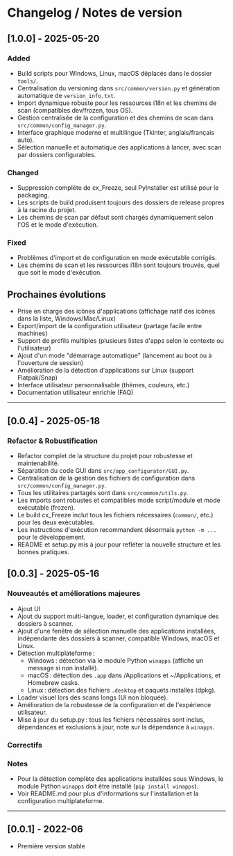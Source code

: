 # Changelog / Notes de version

## [1.0.0] - 2025-05-20
### Added
- Build scripts pour Windows, Linux, macOS déplacés dans le dossier `tools/`.
- Centralisation du versioning dans `src/common/version.py` et génération automatique de `version_info.txt`.
- Import dynamique robuste pour les ressources i18n et les chemins de scan (compatibles dev/frozen, tous OS).
- Gestion centralisée de la configuration et des chemins de scan dans `src/common/config_manager.py`.
- Interface graphique moderne et multilingue (Tkinter, anglais/français auto).
- Sélection manuelle et automatique des applications à lancer, avec scan par dossiers configurables.

### Changed
- Suppression complète de cx_Freeze, seul PyInstaller est utilisé pour le packaging.
- Les scripts de build produisent toujours des dossiers de release propres à la racine du projet.
- Les chemins de scan par défaut sont chargés dynamiquement selon l'OS et le mode d'exécution.

### Fixed
- Problèmes d'import et de configuration en mode exécutable corrigés.
- Les chemins de scan et les ressources i18n sont toujours trouvés, quel que soit le mode d'exécution.

## Prochaines évolutions
- Prise en charge des icônes d'applications (affichage natif des icônes dans la liste, Windows/Mac/Linux)
- Export/import de la configuration utilisateur (partage facile entre machines)
- Support de profils multiples (plusieurs listes d'apps selon le contexte ou l'utilisateur)
- Ajout d'un mode "démarrage automatique" (lancement au boot ou à l'ouverture de session)
- Amélioration de la détection d'applications sur Linux (support Flatpak/Snap)
- Interface utilisateur personnalisable (thèmes, couleurs, etc.)
- Documentation utilisateur enrichie (FAQ)
---

## [0.0.4] - 2025-05-18
### Refactor & Robustification
- Refactor complet de la structure du projet pour robustesse et maintenabilité.
- Séparation du code GUI dans `src/app_configurator/GUI.py`.
- Centralisation de la gestion des fichiers de configuration dans `src/common/config_manager.py`.
- Tous les utilitaires partagés sont dans `src/common/utils.py`.
- Les imports sont robustes et compatibles mode script/module et mode exécutable (frozen).
- Le build cx_Freeze inclut tous les fichiers nécessaires (`common/`, etc.) pour les deux exécutables.
- Les instructions d'exécution recommandent désormais `python -m ...` pour le développement.
- README et setup.py mis à jour pour refléter la nouvelle structure et les bonnes pratiques.

## [0.0.3] - 2025-05-16

### Nouveautés et améliorations majeures
- Ajout UI
- Ajout du support multi-langue, loader, et configuration dynamique des dossiers à scanner.
- Ajout d'une fenêtre de sélection manuelle des applications installées, indépendante des dossiers à scanner, compatible Windows, macOS et Linux.
- Détection multiplateforme :
  - Windows : détection via le module Python `winapps` (affiche un message si non installé).
  - macOS : détection des `.app` dans /Applications et ~/Applications, et Homebrew casks.
  - Linux : détection des fichiers `.desktop` et paquets installés (dpkg).
- Loader visuel lors des scans longs (UI non bloquée).
- Amélioration de la robustesse de la configuration et de l'expérience utilisateur.
- Mise à jour du setup.py : tous les fichiers nécessaires sont inclus, dépendances et exclusions à jour, note sur la dépendance à `winapps`.

### Correctifs

### Notes
- Pour la détection complète des applications installées sous Windows, le module Python `winapps` doit être installé (`pip install winapps`).
- Voir README.md pour plus d'informations sur l'installation et la configuration multiplateforme.

---

## [0.0.1] - 2022-06
- Première version stable
